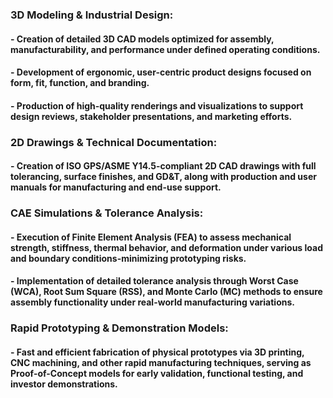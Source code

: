 ### **3D Modeling & Industrial Design**: 
#### - Creation of detailed 3D CAD models optimized for assembly, manufacturability, and performance under defined operating conditions.

#### - Development of ergonomic, user-centric product designs focused on form, fit, function, and branding.

#### - Production of high-quality renderings and visualizations to support design reviews, stakeholder presentations, and marketing efforts.

### **2D Drawings & Technical Documentation**:
#### - Creation of ISO GPS/ASME Y14.5-compliant 2D CAD drawings with full tolerancing, surface finishes, and GD&T, along with production and user manuals for manufacturing and end-use support.

### **CAE Simulations & Tolerance Analysis**: 
#### - Execution of Finite Element Analysis (FEA) to assess mechanical strength, stiffness, thermal behavior, and deformation under various load and boundary conditions-minimizing prototyping risks.

#### - Implementation of detailed tolerance analysis through Worst Case (WCA), Root Sum Square (RSS), and Monte Carlo (MC) methods to ensure assembly functionality under real-world manufacturing variations.

### **Rapid Prototyping & Demonstration Models**: 
#### - Fast and efficient fabrication of physical prototypes via 3D printing, CNC machining, and other rapid manufacturing techniques, serving as Proof-of-Concept models for early validation, functional testing, and investor demonstrations.